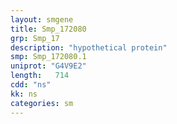 ```yaml
---
layout: smgene
title: Smp_172080
grp: Smp_17
description: "hypothetical protein"
smp: Smp_172080.1
uniprot: "G4V9E2"
length:   714
cdd: "ns"
kk: ns
categories: sm
---
```

